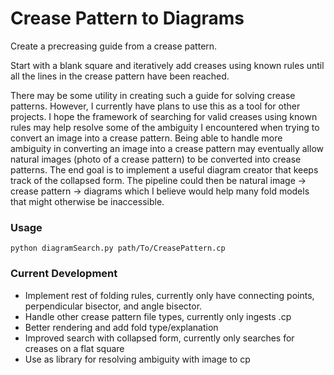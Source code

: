 # Crease Pattern to Diagrams
Create a precreasing guide from a crease pattern.

Start with a blank square and iteratively add creases using known rules until all the lines in the crease pattern have been reached. 

There may be some utility in creating such a guide for solving crease patterns. However, I currently have plans to use this as a tool for other projects. I hope the framework of searching for valid creases using known rules may help resolve some of the ambiguity I encountered when trying to convert an image into a crease pattern. Being able to handle more ambiguity in converting an image into a crease pattern may eventually allow natural images (photo of a crease pattern) to be converted into crease patterns. The end goal is to implement a useful diagram creator that keeps track of the collapsed form. The pipeline could then be natural image -> crease pattern -> diagrams which I believe would help many fold models that might otherwise be inaccessible.

### Usage
`python diagramSearch.py path/To/CreasePattern.cp`

### Current Development
- Implement rest of folding rules, currently only have connecting points, perpendicular bisector, and angle bisector.
- Handle other crease pattern file types, currently only ingests .cp
- Better rendering and add fold type/explanation
- Improved search with collapsed form, currently only searches for creases on a flat square
- Use as library for resolving ambiguity with image to cp
